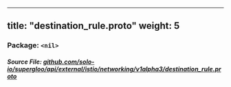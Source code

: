 
---
title: "destination_rule.proto"
weight: 5
---

<!-- Code generated by solo-kit. DO NOT EDIT. -->


### Package: `<nil>`

##### Source File: [github.com/solo-io/supergloo/api/external/istio/networking/v1alpha3/destination_rule.proto](https://github.com/solo-io/supergloo/blob/master/api/external/istio/networking/v1alpha3/destination_rule.proto)






<!-- Start of HubSpot Embed Code -->
<script type="text/javascript" id="hs-script-loader" async defer src="//js.hs-scripts.com/5130874.js"></script>
<!-- End of HubSpot Embed Code -->
